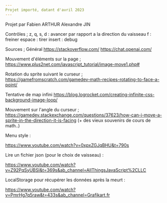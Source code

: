 ```yaml
---
Projet importé, datant d'avril 2023
---
```


Projet par 
Fabien ARTHUR
Alexandre JIN


Contrôles ;
z, q, s, d : avancer par rapport a la direction du vaisseau
f : freiner
espace : tirer
insert : debug


Sources ;
Général 
https://stackoverflow.com/
https://chat.openai.com/


Mouvement d'éléments sur la page ;
https://www.plus2net.com/javascript_tutorial/image-move1.php#


Rotation du sprite suivant le curseur ; 
https://gamefromscratch.com/gamedev-math-recipes-rotating-to-face-a-point/


Tentative de map infini
https://blog.logrocket.com/creating-infinite-css-background-image-loop/


Mouvement sur l'angle du curseur ;
https://gamedev.stackexchange.com/questions/37623/how-can-i-move-a-sprite-in-the-direction-it-is-facing  (+ des vieux souvenirs de cours de math..)

Menu style : 

https://www.youtube.com/watch?v=0xpxZGJqBHU&t=790s

Lire un fichier json (pour le choix de vaisseau) : 

https://www.youtube.com/watch?v=Z92PqSyUBSI&t=369s&ab_channel=AllThingsJavaScript%2CLLC

LocalStorage pour récupérer les données après la meurt :

https://www.youtube.com/watch?v=PmrHg7q5raw&t=433s&ab_channel=Grafikart.fr